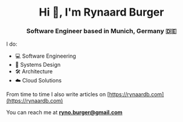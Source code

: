 <h1 align="center">Hi 👋, I'm Rynaard Burger</h1>
<h3 align="center">Software Engineer based in Munich, Germany 🇩🇪</h3>

I do:

- 💻 Software Engineering
- 📱 Systems Design
- 🛠 Architecture
- ☁️ Cloud Solutions

From time to time I also write articles on [https://rynaardb.com](https://rynaardb.com)

You can reach me at **ryno.burger@gmail.com**
